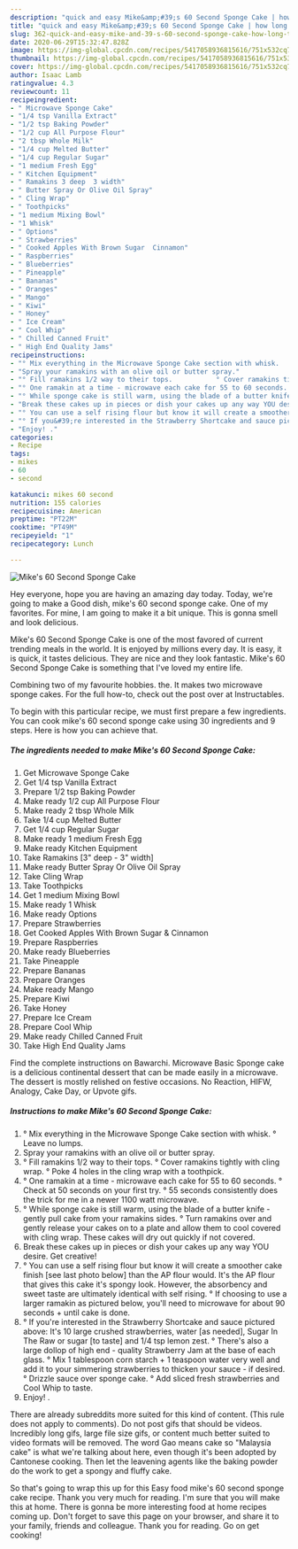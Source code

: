 ```yaml
---
description: "quick and easy Mike&amp;#39;s 60 Second Sponge Cake | how long to cook Mike&amp;#39;s 60 Second Sponge Cake"
title: "quick and easy Mike&amp;#39;s 60 Second Sponge Cake | how long to cook Mike&amp;#39;s 60 Second Sponge Cake"
slug: 362-quick-and-easy-mike-and-39-s-60-second-sponge-cake-how-long-to-cook-mike-and-39-s-60-second-sponge-cake
date: 2020-06-29T15:32:47.828Z
image: https://img-global.cpcdn.com/recipes/5417058936815616/751x532cq70/mikes-60-second-sponge-cake-recipe-main-photo.jpg
thumbnail: https://img-global.cpcdn.com/recipes/5417058936815616/751x532cq70/mikes-60-second-sponge-cake-recipe-main-photo.jpg
cover: https://img-global.cpcdn.com/recipes/5417058936815616/751x532cq70/mikes-60-second-sponge-cake-recipe-main-photo.jpg
author: Isaac Lamb
ratingvalue: 4.3
reviewcount: 11
recipeingredient:
- " Microwave Sponge Cake"
- "1/4 tsp Vanilla Extract"
- "1/2 tsp Baking Powder"
- "1/2 cup All Purpose Flour"
- "2 tbsp Whole Milk"
- "1/4 cup Melted Butter"
- "1/4 cup Regular Sugar"
- "1 medium Fresh Egg"
- " Kitchen Equipment"
- " Ramakins 3 deep  3 width"
- " Butter Spray Or Olive Oil Spray"
- " Cling Wrap"
- " Toothpicks"
- "1 medium Mixing Bowl"
- "1 Whisk"
- " Options"
- " Strawberries"
- " Cooked Apples With Brown Sugar  Cinnamon"
- " Raspberries"
- " Blueberries"
- " Pineapple"
- " Bananas"
- " Oranges"
- " Mango"
- " Kiwi"
- " Honey"
- " Ice Cream"
- " Cool Whip"
- " Chilled Canned Fruit"
- " High End Quality Jams"
recipeinstructions:
- "° Mix everything in the Microwave Sponge Cake section with whisk.                                  ° Leave no lumps."
- "Spray your ramakins with an olive oil or butter spray."
- "° Fill ramakins 1/2 way to their tops.           ° Cover ramakins tightly with cling wrap.                                                                    ° Poke 4 holes in the cling wrap with a toothpick."
- "° One ramakin at a time - microwave each cake for 55 to 60 seconds. ° Check at 50 seconds on your first try. ° 55 seconds consistently does the trick for me in a newer 1100 watt microwave."
- "° While sponge cake is still warm, using the blade of a butter knife - gently pull cake from your ramakins sides.                                                                                                                                                   ° Turn ramakins over and gently release your cakes on to a plate and allow them to cool covered with cling wrap. These cakes will dry out quickly if not covered."
- "Break these cakes up in pieces or dish your cakes up any way YOU desire. Get creative!"
- "° You can use a self rising flour but know it will create a smoother cake finish [see last photo below] than the AP flour would. It&#39;s the AP flour that gives this cake it&#39;s spongy look. However, the absorbency and sweet taste are ultimately identical with self rising.                                                                                                                                                                                       ° If choosing to use a larger ramakin as pictured below, you&#39;ll need to microwave for about 90 seconds + until cake is done."
- "° If you&#39;re interested in the Strawberry Shortcake and sauce pictured above: It&#39;s 10 large crushed strawberries, water [as needed], Sugar In The Raw or sugar [to taste] and 1/4 tsp lemon zest.                                                                         ° There&#39;s also a large dollop of high end - quality Strawberry Jam at the base of each glass.                                                                                                                                                                                                                                                                                     ° Mix 1 tablespoon corn starch + 1 teaspoon water very well and add it to your simmering strawberries to thicken your sauce - if desired.                                                            ° Drizzle sauce over sponge cake.                                                        ° Add sliced fresh strawberries and Cool Whip to taste."
- "Enjoy! ."
categories:
- Recipe
tags:
- mikes
- 60
- second

katakunci: mikes 60 second 
nutrition: 155 calories
recipecuisine: American
preptime: "PT22M"
cooktime: "PT49M"
recipeyield: "1"
recipecategory: Lunch

---
```



![Mike&#39;s 60 Second Sponge Cake](https://img-global.cpcdn.com/recipes/5417058936815616/751x532cq70/mikes-60-second-sponge-cake-recipe-main-photo.jpg)

Hey everyone, hope you are having an amazing day today. Today, we're going to make a Good dish, mike&#39;s 60 second sponge cake. One of my favorites. For mine, I am going to make it a bit unique. This is gonna smell and look delicious.

Mike&#39;s 60 Second Sponge Cake is one of the most favored of current trending meals in the world. It is enjoyed by millions every day. It is easy, it is quick, it tastes delicious. They are nice and they look fantastic. Mike&#39;s 60 Second Sponge Cake is something that I've loved my entire life.

Combining two of my favourite hobbies. the. It makes two microwave sponge cakes. For the full how-to, check out the post over at Instructables.


To begin with this particular recipe, we must first prepare a few ingredients. You can cook mike&#39;s 60 second sponge cake using 30 ingredients and 9 steps. Here is how you can achieve that.

<!--inarticleads1-->

##### The ingredients needed to make Mike&#39;s 60 Second Sponge Cake:

1. Get  Microwave Sponge Cake
1. Get 1/4 tsp Vanilla Extract
1. Prepare 1/2 tsp Baking Powder
1. Make ready 1/2 cup All Purpose Flour
1. Make ready 2 tbsp Whole Milk
1. Take 1/4 cup Melted Butter
1. Get 1/4 cup Regular Sugar
1. Make ready 1 medium Fresh Egg
1. Make ready  Kitchen Equipment
1. Take  Ramakins [3&#34; deep - 3&#34; width]
1. Make ready  Butter Spray Or Olive Oil Spray
1. Take  Cling Wrap
1. Take  Toothpicks
1. Get 1 medium Mixing Bowl
1. Make ready 1 Whisk
1. Make ready  Options
1. Prepare  Strawberries
1. Get  Cooked Apples With Brown Sugar &amp; Cinnamon
1. Prepare  Raspberries
1. Make ready  Blueberries
1. Take  Pineapple
1. Prepare  Bananas
1. Prepare  Oranges
1. Make ready  Mango
1. Prepare  Kiwi
1. Take  Honey
1. Prepare  Ice Cream
1. Prepare  Cool Whip
1. Make ready  Chilled Canned Fruit
1. Take  High End Quality Jams


Find the complete instructions on Bawarchi. Microwave Basic Sponge cake is a delicious continental dessert that can be made easily in a microwave. The dessert is mostly relished on festive occasions. No Reaction, HIFW, Analogy, Cake Day, or Upvote gifs. 

<!--inarticleads2-->

##### Instructions to make Mike&#39;s 60 Second Sponge Cake:

1. ° Mix everything in the Microwave Sponge Cake section with whisk.                                  ° Leave no lumps.
1. Spray your ramakins with an olive oil or butter spray.
1. ° Fill ramakins 1/2 way to their tops.           ° Cover ramakins tightly with cling wrap.                                                                    ° Poke 4 holes in the cling wrap with a toothpick.
1. ° One ramakin at a time - microwave each cake for 55 to 60 seconds. ° Check at 50 seconds on your first try. ° 55 seconds consistently does the trick for me in a newer 1100 watt microwave.
1. ° While sponge cake is still warm, using the blade of a butter knife - gently pull cake from your ramakins sides.                                                                                                                                                   ° Turn ramakins over and gently release your cakes on to a plate and allow them to cool covered with cling wrap. These cakes will dry out quickly if not covered.
1. Break these cakes up in pieces or dish your cakes up any way YOU desire. Get creative!
1. ° You can use a self rising flour but know it will create a smoother cake finish [see last photo below] than the AP flour would. It&#39;s the AP flour that gives this cake it&#39;s spongy look. However, the absorbency and sweet taste are ultimately identical with self rising.                                                                                                                                                                                       ° If choosing to use a larger ramakin as pictured below, you&#39;ll need to microwave for about 90 seconds + until cake is done.
1. ° If you&#39;re interested in the Strawberry Shortcake and sauce pictured above: It&#39;s 10 large crushed strawberries, water [as needed], Sugar In The Raw or sugar [to taste] and 1/4 tsp lemon zest.                                                                         ° There&#39;s also a large dollop of high end - quality Strawberry Jam at the base of each glass.                                                                                                                                                                                                                                                                                     ° Mix 1 tablespoon corn starch + 1 teaspoon water very well and add it to your simmering strawberries to thicken your sauce - if desired.                                                            ° Drizzle sauce over sponge cake.                                                        ° Add sliced fresh strawberries and Cool Whip to taste.
1. Enjoy! .


There are already subreddits more suited for this kind of content. (This rule does not apply to comments). Do not post gifs that should be videos. Incredibly long gifs, large file size gifs, or content much better suited to video formats will be removed. The word Gao means cake so &#34;Malaysia cake&#34; is what we&#39;re talking about here, even though it&#39;s been adopted by Cantonese cooking. Then let the leavening agents like the baking powder do the work to get a spongy and fluffy cake. 

So that's going to wrap this up for this Easy food mike&#39;s 60 second sponge cake recipe. Thank you very much for reading. I'm sure that you will make this at home. There is gonna be more interesting food at home recipes coming up. Don't forget to save this page on your browser, and share it to your family, friends and colleague. Thank you for reading. Go on get cooking!
